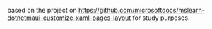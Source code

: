 based on the project on https://github.com/microsoftdocs/mslearn-dotnetmaui-customize-xaml-pages-layout for study purposes.
